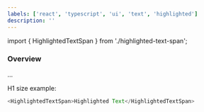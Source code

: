 ```yaml
---
labels: ['react', 'typescript', 'ui', 'text', 'highlighted']
description: ''
---
```


import { HighlightedTextSpan } from './highlighted-text-span';

### Overview

...

H1 size example:

```js live
<HighlightedTextSpan>Highlighted Text</HighlightedTextSpan>
```
